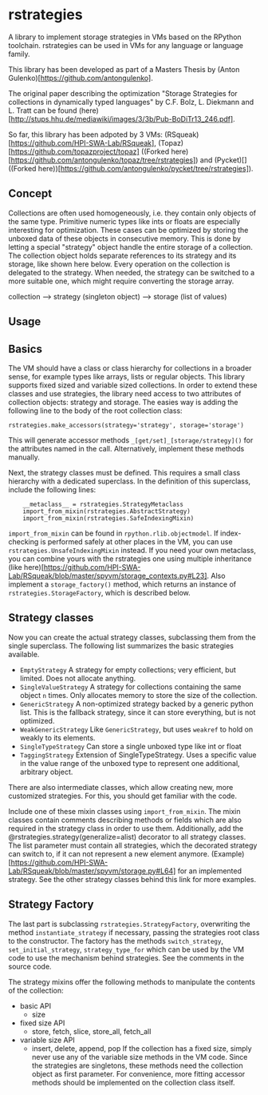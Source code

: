 rstrategies
========
A library to implement storage strategies in VMs based on the RPython toolchain.
rstrategies can be used in VMs for any language or language family.

This library has been developed as part of a Masters Thesis by (Anton Gulenko)[https://github.com/antongulenko].

The original paper describing the optimization "Storage Strategies for collections in dynamically typed languages" by C.F. Bolz, L. Diekmann and L. Tratt can be found (here)[http://stups.hhu.de/mediawiki/images/3/3b/Pub-BoDiTr13_246.pdf].

So far, this library has been adpoted by 3 VMs: (RSqueak)[https://github.com/HPI-SWA-Lab/RSqueak], (Topaz)[https://github.com/topazproject/topaz] ((Forked here)[https://github.com/antongulenko/topaz/tree/rstrategies]) and (Pycket)[] ((Forked here))[https://github.com/antongulenko/pycket/tree/rstrategies]).

Concept
----

Collections are often used homogeneously, i.e. they contain only objects of the same type.
Primitive numeric types like ints or floats are especially interesting for optimization.
These cases can be optimized by storing the unboxed data of these objects in consecutive memory.
This is done by letting a special "strategy" object handle the entire storage of a collection.
The collection object holds separate references to its strategy and its storage, like shown here below.
Every operation on the collection is delegated to the strategy.
When needed, the strategy can be switched to a more suitable one, which might require converting the storage array.

collection --> strategy (singleton object)
          \--> storage (list of values)

Usage
-----

Basics
---

The VM should have a class or class hierarchy for collections in a broader sense, for example types like arrays, lists or regular objects.
This library supports fixed sized and variable sized collections.
In order to extend these classes and use strategies, the library need access to two attributes of collection objects: strategy and storage.
The easies way is adding the following line to the body of the root collection class:
```
rstrategies.make_accessors(strategy='strategy', storage='storage')
```
This will generate accessor methods ```_[get/set]_[storage/strategy]()``` for the attributes named in the call.
Alternatively, implement these methods manually.

Next, the strategy classes must be defined. This requires a small class hierarchy with a dedicated superclass.
In the definition of this superclass, include the following lines:

```
    __metaclass__ = rstrategies.StrategyMetaclass
    import_from_mixin(rstrategies.AbstractStrategy)
    import_from_mixin(rstrategies.SafeIndexingMixin)
```

```import_from_mixin``` can be found in ```rpython.rlib.objectmodel```.
If index-checking is performed safely at other places in the VM, you can use ```rstrategies.UnsafeIndexingMixin``` instead.
If you need your own metaclass, you can combine yours with the rstrategies one using multiple inheritance (like here)[https://github.com/HPI-SWA-Lab/RSqueak/blob/master/spyvm/storage_contexts.py#L23].
Also implement a ```storage_factory()``` method, which returns an instance of ```rstrategies.StorageFactory```, which is described below.

Strategy classes
---

Now you can create the actual strategy classes, subclassing them from the single superclass.
The following list summarizes the basic strategies available.
* ```EmptyStrategy```
    A strategy for empty collections; very efficient, but limited. Does not allocate anything.
* ```SingleValueStrategy```
    A strategy for collections containing the same object ```n``` times. Only allocates memory to store the size of the collection.
* ```GenericStrategy```
    A non-optimized strategy backed by a generic python list. This is the fallback strategy, since it can store everything, but is not optimized.
* ```WeakGenericStrategy```
    Like ```GenericStrategy```, but uses ```weakref``` to hold on weakly to its elements.
* ```SingleTypeStrategy```
    Can store a single unboxed type like int or float
* ```TaggingStrategy```
    Extension of SingleTypeStrategy. Uses a specific value in the value range of the unboxed type to represent
    one additional, arbitrary object.

There are also intermediate classes, which allow creating new, more customized strategies. For this, you should get familiar with the code.

Include one of these mixin classes using ```import_from_mixin```.
The mixin classes contain comments describing methods or fields which are also required in the strategy class in order to use them.
Additionally, add the @rstrategies.strategy(generalize=alist) decorator to all strategy classes.
The list parameter must contain all strategies, which the decorated strategy can switch to, if it can not represent a new element anymore.
(Example)[https://github.com/HPI-SWA-Lab/RSqueak/blob/master/spyvm/storage.py#L64] for an implemented strategy.
See the other strategy classes behind this link for more examples.

Strategy Factory
---

The last part is subclassing ```rstrategies.StrategyFactory```, overwriting the method ```instantiate_strategy``` if necessary, passing the strategies root class to the constructor.
The factory has the methods ```switch_strategy```, ```set_initial_strategy```, ```strategy_type_for``` which can be used by the VM code to use the mechanism behind strategies.
See the comments in the source code.

The strategy mixins offer the following methods to manipulate the contents of the collection:
* basic API
    * size
* fixed size API
    * store, fetch, slice, store_all, fetch_all
* variable size API
    * insert, delete, append, pop
If the collection has a fixed size, simply never use any of the variable size methods in the VM code.
Since the strategies are singletons, these methods need the collection object as first parameter.
For convenience, more fitting accessor methods should be implemented on the collection class itself.
